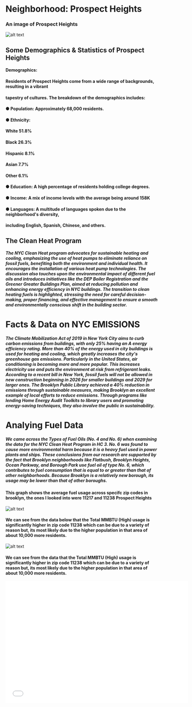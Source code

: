 # **Neighborhood: Prospect Heights**

### An image of Prospect Heights

![alt text][logo]

[logo]: https://www.phndc.org/system/files/dot_map.jpg "Logo Title Text 2"

## Some Demographics & Statistics of Prospect Heights
#### Demographics:
#### Residents of Prospect Heights come from a wide range of backgrounds, resulting in a vibrant
#### tapestry of cultures. The breakdown of the demographics includes:
#### ● Population: Approximately 68,000 residents.
#### ● Ethnicity:
#### White 51.8%
#### Black 26.3%
#### Hispanic 8.1%
#### Asian 7.7%
#### Other 6.1%
#### ● Education: A high percentage of residents holding college degrees.
#### ● Income: A mix of income levels with the average being around 158K
#### ● Languages: A multitude of languages spoken due to the neighborhood's diversity,
#### including English, Spanish, Chinese, and others.


## The Clean Heat Program
##### The NYC Clean Heat program advocates for sustainable heating and cooling, emphasizing the use of heat pumps to eliminate reliance on fossil fuels, benefiting both the environment and individual health. It encourages the installation of various heat pump technologies. The discussion also touches upon the environmental impact of different fuel oils and introduces initiatives like the DEP Boiler Registration and the Greener Greater Buildings Plan, aimed at reducing pollution and enhancing energy efficiency in NYC buildings. The transition to clean heating fuels is highlighted, stressing the need for careful decision-making, proper financing, and effective management to ensure a smooth and environmentally conscious shift in the building sector.


# Facts & Data on NYC EMISSIONS
##### The Climate Mobilization Act of 2019 in New York City aims to curb carbon emissions from buildings, with only 25% having an A energy efficiency rating. More than 40% of the energy used in city buildings is used for heating and cooling, which greatly increases the city's greenhouse gas emissions. Particularly in the United States, air conditioning is becoming more and more popular. This increases electricity use and puts the environment at risk from refrigerant leaks. According to a recent bill in New York, fossil fuels will not be allowed in new construction beginning in 2026 for smaller buildings and 2029 for larger ones. The Brooklyn Public Library achieved a 40% reduction in emissions through sustainable measures, making Brooklyn an excellent example of local efforts to reduce emissions. Through programs like lending Home Energy Audit Toolkits to library users and promoting energy-saving techniques, they also involve the public in sustainability.


# Analying Fuel Data
##### We came across the Types of Fuel Oils (No. 4 and No. 6) when examining the data for the NYC Clean Heat Program in HC 3. No. 6 was found to cause more environmental harm because it is a heavy fuel used in power plants and ships. These conclusions from our research are supported by the fact that Brooklyn neighborhoods like Flatbush, Brooklyn Heights, Ocean Parkway, and Borough Park use fuel oil of type No. 6, which contributes to fuel consumption that is equal to or greater than that of other neighborhoods. Because Brooklyn is a relatively new borough, its usage may be lower than that of other boroughs.



#### This graph shows the average fuel usage across specifc zip codes in brooklyn, the ones I looked into were 11217 and 11238 Prospect Heights

![alt text](https://github.com/BrianAlmaz0/neighborhood_prospectHeights/assets/148511820/a36feb01-6ce0-4708-bc4f-d6f25f973c5f "Logo Title Text 1")

#### We can see from the data below that the Total MMBTU (High) usage is significantly higher in zip code 11238 which can be due to a variety of reason but, its most likely due to the higher population in that area of about 10,000 more residents.

![alt text](https://github.com/BrianAlmaz0/neighborhood_prospectHeights/assets/148511820/e76ec411-3a70-40e9-abd4-d4575ea98f43
 "Logo Title Text 1")

 #### We can see from the data that the Total MMBTU (High) usage is significantly higher in zip code 11238 which can be due to a variety of reason but, its most likely due to the higher population in that area of about 10,000 more residents.


<iframe src="Prospect_Heat_Map(6).html" width="600" height="400" frameborder="0" frameborder="0" marginwidth="0" marginheight="0" allowfullscreen></iframe>

